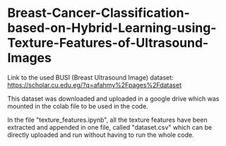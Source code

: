 # Breast-Cancer-Classification-based-on-Hybrid-Learning-using-Texture-Features-of-Ultrasound-Images

Link to the used BUSI (Breast Ultrasound Image) dataset:
https://scholar.cu.edu.eg/?q=afahmy%2Fpages%2Fdataset

This dataset was downloaded and uploaded in a google drive which was mounted in the colab file to be used in the code.

In the file "texture_features.ipynb", all the texture features have been extracted and appended in one file, called "dataset.csv" which can be directly uploaded and run without having to run the whole code. 
